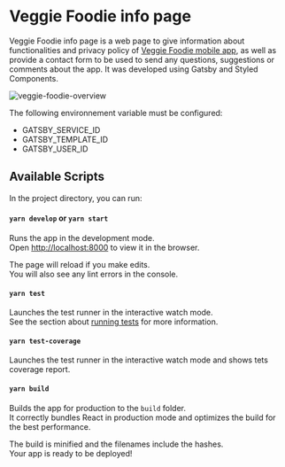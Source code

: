 # Veggie Foodie info page

Veggie Foodie info page is a web page to give information about functionalities and privacy policy of [Veggie Foodie mobile app](https://github.com/marianapatcosta/veggie-foodie), as well as provide a contact form to be used to send any questions, suggestions or comments about the app. It was developed using Gatsby and Styled Components.

![veggie-foodie-overview](https://user-images.githubusercontent.com/43031902/131195954-dec1be4d-2f47-49f6-9a16-da05a95d503b.png)


The following environnement variable must be configured:
- GATSBY_SERVICE_ID
- GATSBY_TEMPLATE_ID
- GATSBY_USER_ID

## Available Scripts

In the project directory, you can run:

#### `yarn develop` or `yarn start`

Runs the app in the development mode.\
Open [http://localhost:8000](http://localhost:8000) to view it in the browser.

The page will reload if you make edits.\
You will also see any lint errors in the console.

#### `yarn test`

Launches the test runner in the interactive watch mode.\
See the section about [running tests](https://facebook.github.io/create-react-app/docs/running-tests) for more information.

#### `yarn test-coverage`

Launches the test runner in the interactive watch mode and shows tets coverage report.

#### `yarn build`

Builds the app for production to the `build` folder.\
It correctly bundles React in production mode and optimizes the build for the best performance.

The build is minified and the filenames include the hashes.\
Your app is ready to be deployed!
